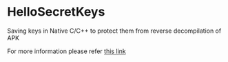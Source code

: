 # HelloSecretKeys
Saving keys in Native C/C++ to protect them from reverse decompilation of APK


For more information please refer [this link][1]

[1]: https://medium.com/@abhi007tyagi/storing-api-keys-using-android-ndk-6abb0adcadad
